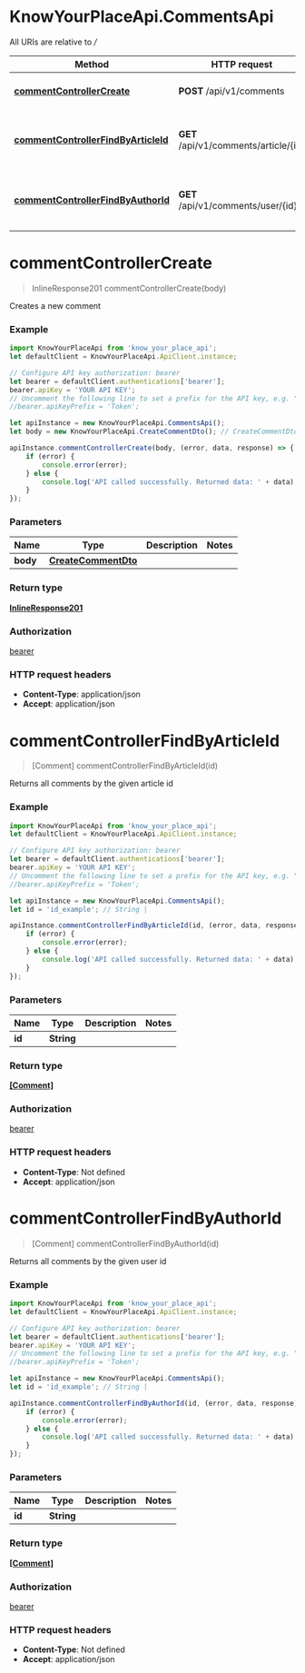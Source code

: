 # KnowYourPlaceApi.CommentsApi

All URIs are relative to _/_

| Method                                                                                  | HTTP request                          | Description                                  |
| --------------------------------------------------------------------------------------- | ------------------------------------- | -------------------------------------------- |
| [**commentControllerCreate**](CommentsApi.md#commentControllerCreate)                   | **POST** /api/v1/comments             | Creates a new comment                        |
| [**commentControllerFindByArticleId**](CommentsApi.md#commentControllerFindByArticleId) | **GET** /api/v1/comments/article/{id} | Returns all comments by the given article id |
| [**commentControllerFindByAuthorId**](CommentsApi.md#commentControllerFindByAuthorId)   | **GET** /api/v1/comments/user/{id}    | Returns all comments by the given user id    |

<a name="commentControllerCreate"></a>

# **commentControllerCreate**

> InlineResponse201 commentControllerCreate(body)

Creates a new comment

### Example

```javascript
import KnowYourPlaceApi from 'know_your_place_api';
let defaultClient = KnowYourPlaceApi.ApiClient.instance;

// Configure API key authorization: bearer
let bearer = defaultClient.authentications['bearer'];
bearer.apiKey = 'YOUR API KEY';
// Uncomment the following line to set a prefix for the API key, e.g. "Token" (defaults to null)
//bearer.apiKeyPrefix = 'Token';

let apiInstance = new KnowYourPlaceApi.CommentsApi();
let body = new KnowYourPlaceApi.CreateCommentDto(); // CreateCommentDto |

apiInstance.commentControllerCreate(body, (error, data, response) => {
	if (error) {
		console.error(error);
	} else {
		console.log('API called successfully. Returned data: ' + data);
	}
});
```

### Parameters

| Name     | Type                                        | Description | Notes |
| -------- | ------------------------------------------- | ----------- | ----- |
| **body** | [**CreateCommentDto**](CreateCommentDto.md) |             |

### Return type

[**InlineResponse201**](InlineResponse201.md)

### Authorization

[bearer](../README.md#bearer)

### HTTP request headers

- **Content-Type**: application/json
- **Accept**: application/json

<a name="commentControllerFindByArticleId"></a>

# **commentControllerFindByArticleId**

> [Comment] commentControllerFindByArticleId(id)

Returns all comments by the given article id

### Example

```javascript
import KnowYourPlaceApi from 'know_your_place_api';
let defaultClient = KnowYourPlaceApi.ApiClient.instance;

// Configure API key authorization: bearer
let bearer = defaultClient.authentications['bearer'];
bearer.apiKey = 'YOUR API KEY';
// Uncomment the following line to set a prefix for the API key, e.g. "Token" (defaults to null)
//bearer.apiKeyPrefix = 'Token';

let apiInstance = new KnowYourPlaceApi.CommentsApi();
let id = 'id_example'; // String |

apiInstance.commentControllerFindByArticleId(id, (error, data, response) => {
	if (error) {
		console.error(error);
	} else {
		console.log('API called successfully. Returned data: ' + data);
	}
});
```

### Parameters

| Name   | Type       | Description | Notes |
| ------ | ---------- | ----------- | ----- |
| **id** | **String** |             |

### Return type

[**[Comment]**](Comment.md)

### Authorization

[bearer](../README.md#bearer)

### HTTP request headers

- **Content-Type**: Not defined
- **Accept**: application/json

<a name="commentControllerFindByAuthorId"></a>

# **commentControllerFindByAuthorId**

> [Comment] commentControllerFindByAuthorId(id)

Returns all comments by the given user id

### Example

```javascript
import KnowYourPlaceApi from 'know_your_place_api';
let defaultClient = KnowYourPlaceApi.ApiClient.instance;

// Configure API key authorization: bearer
let bearer = defaultClient.authentications['bearer'];
bearer.apiKey = 'YOUR API KEY';
// Uncomment the following line to set a prefix for the API key, e.g. "Token" (defaults to null)
//bearer.apiKeyPrefix = 'Token';

let apiInstance = new KnowYourPlaceApi.CommentsApi();
let id = 'id_example'; // String |

apiInstance.commentControllerFindByAuthorId(id, (error, data, response) => {
	if (error) {
		console.error(error);
	} else {
		console.log('API called successfully. Returned data: ' + data);
	}
});
```

### Parameters

| Name   | Type       | Description | Notes |
| ------ | ---------- | ----------- | ----- |
| **id** | **String** |             |

### Return type

[**[Comment]**](Comment.md)

### Authorization

[bearer](../README.md#bearer)

### HTTP request headers

- **Content-Type**: Not defined
- **Accept**: application/json
